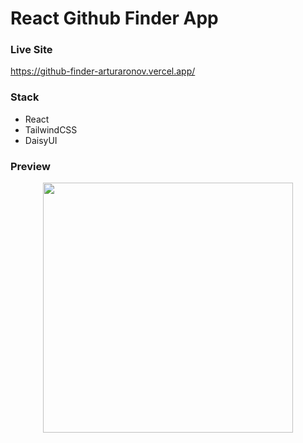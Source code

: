 # React Github Finder  App

### Live Site
https://github-finder-arturaronov.vercel.app/

### Stack
- React
- TailwindCSS
- DaisyUI

### Preview
<p align="center">
  <img width="400" src="./docs/preview.gif">
</p>
